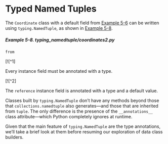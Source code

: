 # Typed Named Tuples

The `Coordinate` class with a default field from [Example 5-6](#ex_coord_tuple_default) can be written using `typing.NamedTuple`, as shown in [Example 5-8](#coord_tuple_default_ex).

##### Example 5-8. _typing_namedtuple/coordinates2.py_

```
from
```

[![^1]

Every instance field must be annotated with a type.

[![^2]

The `reference` instance field is annotated with a type and a default value.

Classes built by `typing.NamedTuple` don’t have any methods beyond those that `collections.namedtuple` also generates—and those that are inherited from `tuple`. The only difference is the presence of the `__annotations__` class attribute—which Python completely ignores at runtime.

Given that the main feature of `typing.NamedTuple` are the type annotations, we’ll take a brief look at them before resuming our exploration of data class builders.